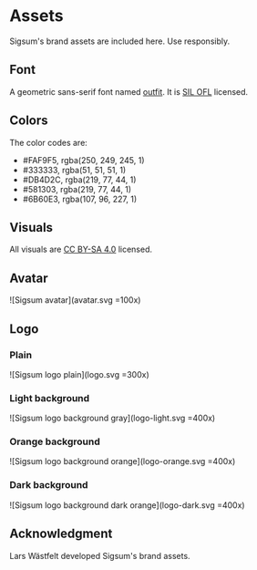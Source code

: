 # Assets
Sigsum's brand assets are included here.  Use responsibly.

## Font

A geometric sans-serif font named [outfit][].  It is [SIL OFL][] licensed.

[outfit]: https://outfit.io/outfit-font
[SIL OFL]: https://github.com/Outfitio/Outfit-Fonts/blob/main/OFL.txt

## Colors

The color codes are:

  - \#FAF9F5, rgba(250, 249, 245, 1)
  - \#333333, rgba(51, 51, 51, 1)
  - \#DB4D2C, rgba(219, 77, 44, 1)
  - \#581303, rgba(219, 77, 44, 1)
  - \#6B60E3, rgba(107, 96, 227, 1)

## Visuals
All visuals are [CC BY-SA 4.0][] licensed.

[CC BY-SA 4.0]: https://creativecommons.org/licenses/by-sa/4.0/

## Avatar
![Sigsum avatar](avatar.svg =100x)

## Logo
### Plain
![Sigsum logo plain](logo.svg =300x)

### Light background
![Sigsum logo background gray](logo-light.svg =400x)

### Orange background
![Sigsum logo background orange](logo-orange.svg =400x)

### Dark background
![Sigsum logo background dark orange](logo-dark.svg =400x)

## Acknowledgment
Lars Wästfelt developed Sigsum's brand assets.
